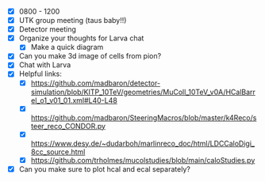 - [x] 0800 - 1200
- [x] UTK group meeting (taus baby!!)
- [x] Detector meeting
- [x] Organize your thoughts for Larva chat
  - [x] Make a quick diagram
- [x] Can you make 3d image of cells from pion?
- [x] Chat with Larva
- [x] Helpful links:
  - [x] https://github.com/madbaron/detector-simulation/blob/KITP_10TeV/geometries/MuColl_10TeV_v0A/HCalBarrel_o1_v01_01.xml#L40-L48
  - [x] https://github.com/madbaron/SteeringMacros/blob/master/k4Reco/steer_reco_CONDOR.py
  - [x] https://www.desy.de/~dudarboh/marlinreco_doc/html/LDCCaloDigi_8cc_source.html
  - [x] https://github.com/trholmes/mucolstudies/blob/main/caloStudies.py
- [x] Can you make sure to plot hcal and ecal separately?
